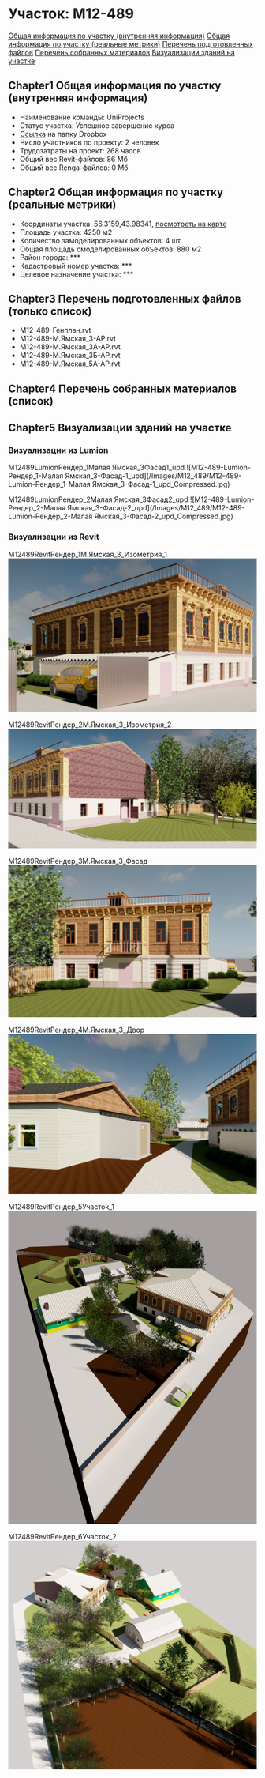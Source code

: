# Участок: M12-489

[Общая информация по участку (внутренняя информация)](#Chapter1)
[Общая информация по участку (реальные метрики)](#Chapter2)
[Перечень подготовленных файлов](#Chapter3)
[Перечень собранных материалов](#Chapter4)
[Визуализации зданий на участке](#Chapter5)

## <a id="test">Chapter1</a> Общая информация по участку (внутренняя информация)
+ Наименование команды: UniProjects
+ Статус участка: Успешное завершение курса
+ [Ссылка](https://www.dropbox.com/sh/wvvgv1nw1iqred9/AACgAhux_elrA5GgrqggACjXa/M12_489?dl=0) на папку Dropbox
+ Число участников по проекту: 2 человек
+ Трудозатраты на проект: 268 часов
+ Общий вес Revit-файлов: 86 Мб
+ Общий вес Renga-файлов: 0 Мб
## <a id="test">Chapter2</a> Общая информация по участку (реальные метрики)
+ Координаты участка: 56.3159,43.98341, [посмотреть на карте](yandex.ru/maps/47/nizhny-novgorod/?ll=56.3159%2C43.98341&z=19)
+ Площадь участка: 4250 м2
+ Количество замоделированных объектов: 4 шт.
+ Общая площадь смоделированных объектов: 880 м2
+ Район города: *** 
+ Кадастровый номер участка: *** 
+ Целевое назначение участка: *** 
## <a id="test">Chapter3</a> Перечень подготовленных файлов (только список)
+ M12-489-Генплан.rvt
+ M12-489-М.Ямская_3-АР.rvt
+ M12-489-М.Ямская_3А-АР.rvt
+ M12-489-М.Ямская_3Б-АР.rvt
+ M12-489-М.Ямская_5А-АР.rvt
## <a id="test">Chapter4</a> Перечень собранных материалов (список)
## <a id="test">Chapter5</a> Визуализации зданий на участке
### Визуализации из Lumion
M12489LumionРендер_1Малая Ямская_3Фасад1_upd
![M12-489-Lumion-Рендер_1-Малая Ямская_3-Фасад-1_upd](/Images/M12_489/M12-489-Lumion-Рендер_1-Малая Ямская_3-Фасад-1_upd_Compressed.jpg)

M12489LumionРендер_2Малая Ямская_3Фасад2_upd
![M12-489-Lumion-Рендер_2-Малая Ямская_3-Фасад-2_upd](/Images/M12_489/M12-489-Lumion-Рендер_2-Малая Ямская_3-Фасад-2_upd_Compressed.jpg)

### Визуализации из Revit
M12489RevitРендер_1М.Ямская_3_Изометрия_1
![M12-489-Revit-Рендер_1-М.Ямская_3_Изометрия_1](/Images/M12_489/M12-489-Revit-Рендер_1-М.Ямская_3_Изометрия_1_Compressed.jpg)

M12489RevitРендер_2М.Ямская_3_Изометрия_2
![M12-489-Revit-Рендер_2-М.Ямская_3_Изометрия_2](/Images/M12_489/M12-489-Revit-Рендер_2-М.Ямская_3_Изометрия_2_Compressed.jpg)

M12489RevitРендер_3М.Ямская_3_Фасад
![M12-489-Revit-Рендер_3-М.Ямская_3_Фасад](/Images/M12_489/M12-489-Revit-Рендер_3-М.Ямская_3_Фасад_Compressed.jpg)

M12489RevitРендер_4М.Ямская_3_Двор
![M12-489-Revit-Рендер_4-М.Ямская_3_Двор](/Images/M12_489/M12-489-Revit-Рендер_4-М.Ямская_3_Двор_Compressed.jpg)

M12489RevitРендер_5Участок_1
![M12-489-Revit-Рендер_5-Участок_1](/Images/M12_489/M12-489-Revit-Рендер_5-Участок_1_Compressed.jpg)

M12489RevitРендер_6Участок_2
![M12-489-Revit-Рендер_6-Участок_2](/Images/M12_489/M12-489-Revit-Рендер_6-Участок_2_Compressed.jpg)

